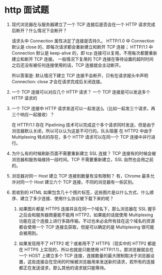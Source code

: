 # http 面试题

1. 现代浏览器在与服务器建立了一个 TCP 连接后是否会在一个 HTTP 请求完成后断开？什么情况下会断开？

   请求头中 Connection 属性决定了连接是否持久。
   HTTP/1.0 中 Connection 默认是 close 的，即每次请求都会重新建立和断开 TCP 连接；
   HTTP/1.1 中 Connection 默认是 keep-alive 的，即 tcp 连接可以复用，不用每次都要重新建立和断开 TCP 连接。
   一般情况下复用的 TCP 连接在等待设置的超时时间之后还没有被任何连接使用的话，TCP 连接就会主动断开。

   所以答案是: 默认情况下建立 TCP 连接不会断开，只有在请求报头中声明 Connection: close 才会在请求完成后关闭连接。

2. 一个 TCP 连接可以对应几个 HTTP 请求？
   一个 TCP 连接是可以发送多个 HTTP 请求的

3. 一个 TCP 连接中 HTTP 请求发送可以一起发送么（比如一起发三个请求，再三个响应一起接收）？

   在 HTTP/1.1 存在 Pipelining 技术可以完成这个多个请求同时发送，但是由于浏览器默认关闭，所以可以认为这是不可行的。队头阻塞
   在 HTTP2 中由于 Multiplexing 特点的存在，多个 HTTP 请求可以在同一个 TCP 连接中并行进行。

4. 为什么有的时候刷新页面不需要重新建立 SSL 连接？
   TCP 连接有的时候会被浏览器和服务端维持一段时间。TCP 不需要重新建立，SSL 自然也会用之前的。

5. 浏览器对同一 Host 建立 TCP 连接到数量有没有限制？
   有，Chrome 最多允许对同一个 Host 建立六个 TCP 连接，不同的浏览器有一些区别。

6. 若收到的 HTML 如果包含几十个图片标签，这些图片是以什么方式、什么顺序、建立了多少连接、使用什么协议被下载下来的呢？

   1. 如果图片都是 HTTPS 连接并且在同一个域名下，那么浏览器在 SSL 握手之后会和服务器商量能不能用 HTTP2，如果能的话就使用 Multiplexing 功能在这个连接上进行多路传输。不过也未必会所有挂在这个域名的资源都会使用一个 TCP 连接去获取，但是可以确定的是 Multiplexing 很可能会被用到。

   2. 如果发现用不了 HTTP2 呢？或者用不了 HTTPS（现实中的 HTTP2 都是在 HTTPS 上实现的，所以也就是只能使用 HTTP/1.1）。那浏览器就会在一个 HOST 上建立多个 TCP 连接，连接数量的最大限制取决于浏览器设置，这些连接会在空闲的时候被浏览器用来发送新的请求，若所有的连接都正在发送请求，那么其他的请求就只能等待。

